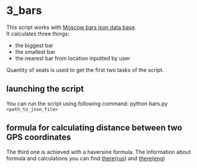 # 3_bars
This script works with [Moscow bars json data base](http://data.mos.ru/opendata/7710881420-bary/ "download source").  
It calculates three things:  
* the biggest bar  
* the smallest bar   
* the nearest bar from  location inputted by user  
  
Quantity of seats is used to get the first two tasks of the script. 

## launching the script  
You can run the script using following command: python bars.py `<path_to_json_file>`  
## formula for calculating distance between two GPS coordinates
The third one is achieved with a haversine formula. The information about formula and calculations you can find [there(rus)](http://gis-lab.info/qa/great-circles.html) and [there(eng)](https://en.wikipedia.org/wiki/Haversine_formula)  

